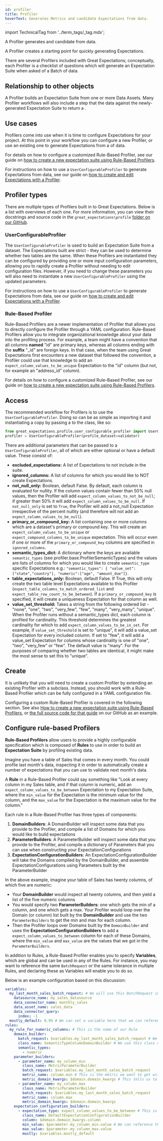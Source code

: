 ```yaml
---
id: profiler
title: Profiler
hoverText: Generates Metrics and candidate Expectations from data.
---
```


import TechnicalTag from '../term_tags/_tag.mdx';

A Profiler generates <TechnicalTag relative="../" tag="metric" text="Metrics" /> and candidate <TechnicalTag relative="../" tag="expectation" text="Expectations" /> from data.

A Profiler creates a starting point for quickly generating Expectations.

There are several Profilers included with Great Expectations; conceptually, each Profiler is a checklist of questions which will generate an Expectation Suite when asked of a Batch of data.

## Relationship to other objects

A Profiler builds an Expectation Suite from one or more Data Assets. Many Profiler workflows will also include a step that <TechnicalTag relative="../" tag="validation" text="Validates" /> the data against the newly-generated Expectation Suite to return a <TechnicalTag relative="../" tag="validation_result" text="Validation Result" />.

## Use cases

Profilers come into use when it is time to configure Expectations for your project.  At this point in your workflow you can configure a new Profiler, or use an existing one to generate Expectations from a <TechnicalTag relative="../" tag="batch" text="Batch" /> of data.

For details on how to configure a customized Rule-Based Profiler, see our guide on [how to create a new expectation suite using Rule-Based Profilers](../guides/expectations/advanced/how_to_create_a_new_expectation_suite_using_rule_based_profilers.md).

For instructions on how to use a `UserConfigurableProfiler` to generate Expectations from data, see our guide on [how to create and edit Expectations with a Profiler](../guides/expectations/how_to_create_and_edit_expectations_with_a_profiler.md).

## Profiler types

There are multiple types of Profilers built in to Great Expectations.  Below is a list with overviews of each one.  For more information, you can view their docstrings and source code in the `great_expectations\profile` [folder on our GitHub](https://github.com/great-expectations/great_expectations/tree/develop/great_expectations/profile).

### UserConfigurableProfiler

The `UserConfigurableProfiler` is used to build an Expectation Suite from a dataset. The Expectations built are strict - they can be used to determine whether two tables are the same.  When these Profilers are instantiated they can be configured by providing one or more input configuration parameters, allowing you to rapidly create a Profiler without needing to edit configuration files.  However, if you need to change these parameters you will also need to instantiate a new `UserConfigurableProfiler` using the updated parameters.

For instructions on how to use a `UserConfigurableProfiler` to generate Expectations from data, see our guide on [how to create and edit Expectations with a Profiler](../guides/expectations/how_to_create_and_edit_expectations_with_a_profiler.md).

### Rule-Based Profiler

Rule-Based Profilers are a newer implementation of Profiler that allows you to directly configure the Profiler through a YAML configuration.  Rule-Based Profilers allow you to integrate organizational knowledge about your data into the profiling process. For example, a team might have a convention that all columns **named** "id" are primary keys, whereas all columns ending with the **suffix** "_id" are foreign keys. In that case, when the team using Great Expectations first encounters a new dataset that followed the convention, a Profiler could use that knowledge to add an `expect_column_values_to_be_unique` Expectation to the "id" column (but not, for example an "address_id" column).

For details on how to configure a customized Rule-Based Profiler, see our guide on [how to create a new expectation suite using Rule-Based Profilers](../guides/expectations/advanced/how_to_create_a_new_expectation_suite_using_rule_based_profilers.md).

## Access

The recommended workflow for Profilers is to use the `UserConfigurableProfiler`.  Doing so can be as simple as importing it and instantiating a copy by passing a <TechnicalTag relative="../" tag="validator" text="Validator" /> to the class, like so:

```python title="Python code"
from great_expectations.profile.user_configurable_profiler import UserConfigurableProfiler
profiler = UserConfigurableProfiler(profile_dataset=validator)
```

There are additional parameters that can be passed to a `UserConfigurableProfiler`, all of which are either optional or have a default value.  These consist of:

- **excluded_expectations:** A list of Expectations to not include in the suite.
- **ignored_columns:** A list of columns for which you would like to NOT create Expectations.
- **not_null_only:** Boolean, default False. By default, each column is evaluated for nullity. If the column values contain fewer than 50% null values, then the Profiler will add `expect_column_values_to_not_be_null`; if greater than 50% it will add `expect_column_values_to_be_null`. If `not_null_only` is set to `True`, the Profiler will add a not_null Expectation irrespective of the percent nullity (and therefore will not add an `expect_column_values_to_be_null`).
- **primary_or_compound_key:** A list containing one or more columns which are a dataset's primary or compound key. This will create an `expect_column_values_to_be_unique` or `expect_compound_columns_to_be_unique` expectation. This will occur even if one or more of the `primary_or_compound_key` columns are specified in `ignored_columns`.
- **semantic_types_dict:** A dictionary where the keys are available `semantic_types` (see profiler.base.ProfilerSemanticTypes) and the values are lists of columns for which you would like to create `semantic_type` specific Expectations e.g.: `"semantic_types": { "value_set": ["state","country"], "numeric":["age", "amount_due"]}`.
- **table_expectations_only:** Boolean, default False. If True, this will only create the two table level Expectations available to this Profiler (`expect_table_columns_to_match_ordered_list` and `expect_table_row_count_to_be_between`). If a `primary_or_compound_key` is specified, it will create a uniqueness Expectation for that column as well.
- **value_set_threshold:** Takes a string from the following ordered list - "none", "one", "two", "very_few", "few", "many", "very_many", "unique". When the Profiler runs without a semantic_types dict, each column is profiled for cardinality. This threshold determines the greatest cardinality for which to add `expect_column_values_to_be_in_set`. For example, if `value_set_threshold` is set to "unique", it will add a value_set Expectation for every included column. If set to "few", it will add a value_set Expectation for columns whose cardinality is one of "one", "two", "very_few" or "few". The default value is "many". For the purposes of comparing whether two tables are identical, it might make the most sense to set this to "unique".


## Create

It is unlikely that you will need to create a custom Profiler by extending an existing Profiler with a subclass.  Instead, you should work with a Rule-Based Profiler which can be fully configured in a YAML configuration file.

Configuring a custom Rule-Based Profiler is covered in the following section.  See also [How to create a new expectation suite using Rule-Based Profilers](../guides/expectations/advanced/how_to_create_a_new_expectation_suite_using_rule_based_profilers.md), or [the full source code for that guide](https://github.com/great-expectations/great_expectations/blob/develop/tests/integration/docusaurus/expectations/advanced/multi_batch_rule_based_profiler_example.py) on our GitHub as an example.

## Configure rule-based Profilers

**Rule-Based Profilers** allow users to provide a highly configurable specification which is composed of **Rules** to use in order to build an **Expectation Suite** by profiling existing data.

Imagine you have a table of Sales that comes in every month. You could profile last month's data, inspecting it in order to automatically create a number of expectations that you can use to validate next month's data.  

A **Rule** in a Rule-Based Profiler could say something like "Look at every column in my Sales table, and if that column is numeric, add an `expect_column_values_to_be_between` Expectation to my Expectation Suite, where the `min_value` for the Expectation is the minimum value for the column, and the `max_value` for the Expectation is the maximum value for the column."

Each rule in a Rule-Based Profiler has three types of components:

1. **DomainBuilders**: A DomainBuilder will inspect some data that you provide to the Profiler, and compile a list of Domains for which you would like to build expectations
1. **ParameterBuilders**: A ParameterBuilder will inspect some data that you provide to the Profiler, and compile a dictionary of Parameters that you can use when constructing your ExpectationConfigurations
1. **ExpectationConfigurationBuilders**: An ExpectationConfigurationBuilder will take the Domains compiled by the DomainBuilder, and assemble ExpectationConfigurations using Parameters built by the ParameterBuilder

In the above example, imagine your table of Sales has twenty columns, of which five are numeric:
* Your **DomainBuilder** would inspect all twenty columns, and then yield a list of the five numeric columns
* You would specify two **ParameterBuilders**: one which gets the min of a column, and one which gets a max. Your Profiler would loop over the Domain (or column) list built by the **DomainBuilder** and use the two `ParameterBuilders` to get the min and max for each column.
* Then the Profiler loops over Domains built by the `DomainBuilder` and uses the **ExpectationConfigurationBuilders** to add a `expect_column_values_to_between` column for each of these Domains, where the `min_value` and `max_value` are the values that we got in the `ParameterBuilders`.

In addition to Rules, a Rule-Based Profiler enables you to specify **Variables**, which are global and can be used in any of the Rules. For instance, you may want to reference the same `BatchRequest` or the same tolerance in multiple Rules, and declaring these as Variables will enable you to do so. 

Below is an example configuration based on this discussion:

```yaml title="YAML configuration"
variables:
  my_last_month_sales_batch_request: # We will use this BatchRequest in our DomainBuilder and both of our ParameterBuilders so we can pinpoint the data to Profile
    datasource_name: my_sales_datasource
    data_connector_name: monthly_sales
    data_asset_name: sales_data
    data_connector_query:
      index: -1
  mostly_default: 0.95 # We can set a variable here that we can reference as the `mostly` value for our expectations below
rules:
  my_rule_for_numeric_columns: # This is the name of our Rule
    domain_builder:
      batch_request: $variables.my_last_month_sales_batch_request # We use the BatchRequest that we specified in Variables above using this $ syntax
      class_name: SemanticTypeColumnDomainBuilder # We use this class of DomainBuilder so we can specify the numeric type below
      semantic_types:
        - numeric
    parameter_builders:
      - parameter_name: my_column_min
        class_name: MetricParameterBuilder
        batch_request: $variables.my_last_month_sales_batch_request
        metric_name: column.min # This is the metric we want to get with this ParameterBuilder
        metric_domain_kwargs: $domain.domain_kwargs # This tells us to use the same Domain that is gotten by the DomainBuilder. We could also put a different column name in here to get a metric for that column instead.
      - parameter_name: my_column_max
        class_name: MetricParameterBuilder
        batch_request: $variables.my_last_month_sales_batch_request
        metric_name: column.max
        metric_domain_kwargs: $domain.domain_kwargs
    expectation_configuration_builders:
      - expectation_type: expect_column_values_to_be_between # This is the name of the expectation that we would like to add to our suite
        class_name: DefaultExpectationConfigurationBuilder
        column: $domain.domain_kwargs.column
        min_value: $parameter.my_column_min.value # We can reference the Parameters created by our ParameterBuilders using the same $ notation that we use to get Variables
        max_value: $parameter.my_column_max.value
        mostly: $variables.mostly_default
```
